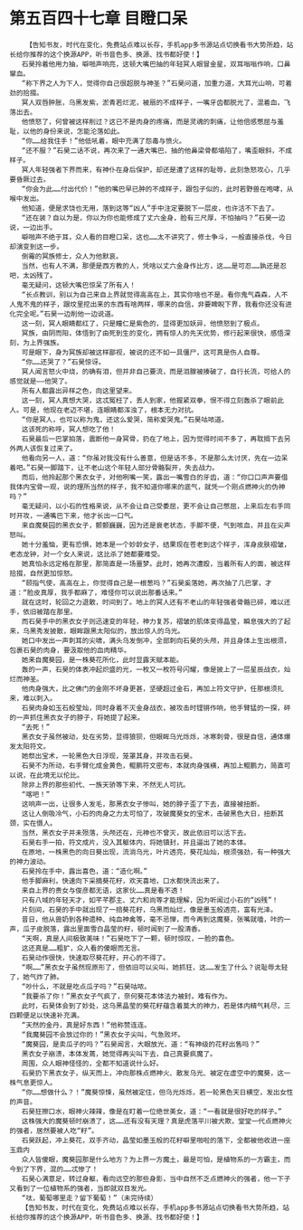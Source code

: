 # 第五百四十七章 目瞪口呆
        【告知书友，时代在变化，免费站点难以长存，手机app多书源站点切换看书大势所趋，站长给你推荐的这个换源APP，听书音色多、换源、找书都好使！】
       石昊拎着他用力抽，噼啪声响亮，这顿大嘴巴抽的年轻冥人眼冒金星，双耳嗡嗡作响，口鼻窜血。
       “称下界之人为下人，觉得你自己很超脱与神圣？”石昊问道，加重力道，大耳光山响，可着劲的拾掇。
       冥人双唇肿胀，乌黑发紫，淤青若烂泥，被扇的不成样子，一嘴牙齿都脱光了，混着血，飞落出去。
       他愤怒了，何曾被这样削过？这已不是肉身的疼痛，而是灵魂的刺痛，让他倍感憋屈与羞耻，以他的身份来说，怎能沦落如此。
       “你……给我住手！”他低吼着，眼中充满了怨毒与愤火。
       “还不服？”石昊二话不说，再次来了一通大嘴巴，抽的他鼻梁骨都塌陷了，嘴歪眼斜，不成样子。
       冥人年轻强者下界而来，有神仆在身后保护，却还是遭了这样的耻辱，此刻急怒攻心，几乎要昏厥过去。
       “你会为此……付出代价！”他的嘴巴早已肿的不成样子，跟包子似的，此时若野兽在咆哮，从喉中发出。
       他知道，便是求饶也无用，落到这等“凶人”手中注定要脱下一层皮，也许活不下去了。
       “还在装？自以为是，你以为你也能修成了丈六金身，脸有三尺厚，不怕抽吗？”石昊一边说，一边出手。
       噼啪声不绝于耳，众人看的目瞪口呆，这也……太不讲究了，修士争斗，一般直接杀伐，今日却演变到这一步。
       倒霉的冥族修士，众人为他默哀。
       当然，也有人不满，那便是西方教的人，凭啥以丈六金身作比方，这……是可忍……孰还是忍吧，太凶残了。
       毫无疑问，这顿大嘴巴惊呆了所有人！
       “长点教训，别以为自己来自上界就觉得高高在上，其实你啥也不是。看你鬼气森森，人不人鬼不鬼的样子，跟坟里挖出来的东西有啥两样，哪来的自信，非要睥睨下界，我看你还没有进化完全呢。”石昊一边削他一边说道。
       这一刻，冥人眼睛都红了，只是瞳仁是紫色的，显得更加妖异，他愤怒到了极点。
       冥族，由阴而阳，体悟到了由死到生的变化，拥有惊人的先天优势，修行起来很快，感悟深刻，为上界强族。
       可是眼下，身为冥族却被这样鄙视，被说的还不如一具僵尸，这可真是伤人自尊。
       “你……还哭了？”石昊惊讶。
       冥人闻言怒火中烧，的确有泪，但并非自己要流，而是泪腺被揍破了，自行长流，可给人的感觉就是——他哭了。
       所有人都露出异样之色，向这里望来。
       这一刻，冥人真想大哭，这忒冤枉了，丢人到家，他握紧双拳，恨不得立刻轰杀了眼前此人。可是，他现在老迈不堪，连眼睛都浑浊了，根本无力对抗。
       “你是冥人，也可以称为鬼，还这么爱哭，简称爱哭鬼。”石昊咕哝道。
       这该死的称呼，冥人想吃了他！
       石昊最后一巴掌拍落，震断他一身冥骨，扔在了地上，因为觉得时间不多了，再耽搁下去另外两人该恢复过来了。
       他看向另一人，道：“你虽对我没有什么善意，但是话不多，不是那么太讨厌，先在一边呆着吧。”石昊一脚踏下，让不老山这个年轻人部分骨骼裂开，失去战力。
       而后，他拎起那个黑衣女子，对他咧嘴一笑，露出一嘴雪白的牙齿，道：“你口口声声要借我体内宝骨一观，说的理所当然的样子，我不知道你哪来的底气，就凭一个刚点燃神火的伪神吗？”
       毫无疑问，以小石的性格来说，从不会让自己受委屈，更不会让自己憋屈，上来后左右手同时开攻，一通嘴巴下来，他才长出一口气。
       来自魔葵园的黑衣女子，颤颤巍巍，因为还是衰老状态，手脚不便，气到咳血，并且在尖声怒叫。
       她十分羞恼，更有恐惧，她本是一个妙龄女子，结果现在苍老到这个样子，浑身皮肤褶皱，老态龙钟，对一个女人来说，这比杀了她都要难受。
       她真怕永远定格在那里，那简直是一场噩梦。此时，她再次遭殴，当着所有人的面，被这样拾掇，自然更加惊怒。
       “颐指气使，高高在上，你觉得自己是一根葱吗？”石昊奚落她，再次抽了几巴掌，才道：“脸皮真厚，我手都麻了，难怪你可以说出那番话来。”
       就在这时，轮回之力退散，时间到了。地上的冥人还有不老山的年轻强者骨骼已碎，难以还手，依旧被踏在那里。
       而石昊手中的黑衣女子则迅速变的年轻，神力复苏，褶皱的肌体变得晶莹，瞬息强大的了起来，乌黑秀发披散，眼眸跟黑太阳似的，放出惊人的乌光。
       她口中发出一声刺耳的尖啸，满头乌发倒冲，全部刺向石昊的头颅，并且身体上生出根须，包裹石昊的肉身，要汲取他的血肉精华。
       她来自魔葵园，是一株葵花所化，此时显露天赋本能。
       轰的一声，石昊的体表冲起炽盛的光，一枚又一枚符号闪耀，像是披上了一层星辰战衣，灿烂而神圣。
       他肉身强大，比之佛门的金刚不坏身更甚，坚硬超过金石，再加上符文守护，任那根须扎来，难以刺入。
       石昊肉身如玉石般莹灿，同时身着不灭金身战衣，被攻击时铿锵作响，他手臂猛的一探，砰的一声抓住黑衣女子的脖子，将她提了起来。
       “去死！”
       黑衣女子虽然被动，处在劣势，显得狼狈，但眼眸乌光烁烁，冰寒刺骨，很是自信，通体爆发太阳符文。
       她祭出宝术，一轮黑色大日浮现，笼罩其身，并攻击石昊。
       石昊不为所动，右手臂化成金黄色，鲲鹏符文密布，本就肉身强横，再加上鲲鹏力，简直可以说，在此境无以伦比。
       除非上界的那些初代、一族天骄等下来，不然无人可抗。
       “喀吧！”
       这响声一出，让很多人发毛，那黑衣女子惨叫，她的脖子歪了下去，直接被扭断。
       这让人倒吸冷气，小石的肉身之力太可怕了，攻破魔葵女的宝术，击破黑色大日，扭断其颈，实在慑人。
       当然，黑衣女子并未殒落，头颅还在，元神也不曾灭，故此依旧可以活下去。
       石昊右手一拍，符文成片，没入其躯体内，将她镇封，并且逼出了她的本体。
       在原地，一株黑色的向日葵出现，流淌乌光，叶片透亮，葵花灿灿，根须强劲，有一种强大的神力波动。
       石昊拎在手中，露出喜色，道：“造化啊。”
       他手脚麻利，快速向下采摘葵花籽，欢天喜地，口水都快流出来了。
       来自上界的贵女与俊彦都无语，这家伙……真是看不透！
       只有八域的年轻天才，如芊芊郡主、丈六和尚等才能理解，因为听闻过小石的“凶残”！
       片刻间，石昊的手中就出现了一掊葵花籽，乌黑而灿烂，像是墨玉般透亮，富有光泽。
       昔日，他从兽奶到各种遗种、纯血神禽等，毫不忌惮，而今再到这魔葵，张嘴就嗑，咔的一声，瓜子皮脱落，露出里面雪白晶莹的籽，顿时闻到了一股清香。
       “天啊，真是人间极致美味！”石昊吃下了一颗，顿时惊叹，一脸的喜色。
       这还真是……粗犷，众人看的傻眼而无言。
       石昊动作很快，快速取尽葵花籽，开心的不得了。
       “啊……”黑衣女子虽然现原形了，但依旧可以尖叫，她抓狂，这……发生了什么？说耻辱太轻了，她气炸了肺。
       “吵什么，不就是吃点瓜子吗？”石昊咕哝。
       “我要杀了你！”黑衣女子气疯了，奈何葵花本体法力被封，难有作为。
       此时，石昊体会到了妙处，这乌黑晶莹的葵花籽蕴含着莫大的神力，若是体内精气耗尽，三四颗便足以快速补充满。
       “天然的金丹，真是好东西！”他称赞连连。
       “我魔葵园不会放过你的！”黑衣女子尖叫，气急败坏。
       “魔葵园，是卖瓜子的吗？”石昊闻言，大眼放光，道：“有神级的花籽出售吗？”
       黑衣女子崩溃，本体发蔫，她觉得再尖叫下去，自己真要疯魔了。
       周围，众人眼神怪怪的，全都不知道说什么好。
       石昊扔下黑衣女子，纵天而上，冲向那株点燃神火、散发乌光、被定在虚空中的魔葵，这一株气息更惊人。
       “你……想做什么？！”魔葵惊悚，虽然被定住，但乌光烁烁，若一轮黑色天日横空，发出女性的声音。
       石昊狂擦口水，眼神火辣辣，像是在盯着一位绝世美女，道：“一看就是很好吃的样子。”
       这株强大的魔葵顿时崩溃了，这……还有没有天理？真是虎落平川被犬欺，堂堂一代点燃神火的强者，居然要被人吃“籽”。
       石昊跃起，冲上葵花，双手齐动，晶莹如墨玉般的花籽噼里啪啦的落下，全都被他收进一座玉鼎内
       众人皆傻眼，魔葵园那是什么地方？为上界一方魔土，最是可怕，是植物系的一方霸主，而今到了下界，混的……忒惨了！
       石昊心满意足，转过身躯，看向远空的那些身影，当中自然不乏点燃神火的强者，他一下子又看到了一位植物系的强者，当即就双目发光。
       “呔，葡萄哪里走？留下葡萄！”（未完待续）
       【告知书友，时代在变化，免费站点难以长存，手机app多书源站点切换看书大势所趋，站长给你推荐的这个换源APP，听书音色多、换源、找书都好使！】